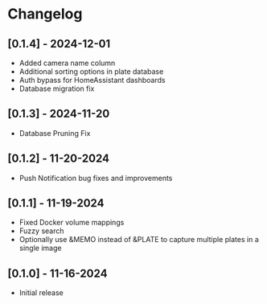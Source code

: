 # Changelog

## [0.1.4] - 2024-12-01
- Added camera name column
- Additional sorting options in plate database
- Auth bypass for HomeAssistant dashboards
- Database migration fix

## [0.1.3] - 2024-11-20
- Database Pruning Fix

## [0.1.2] - 11-20-2024
- Push Notification bug fixes and improvements

## [0.1.1] - 11-19-2024
- Fixed Docker volume mappings
- Fuzzy search
- Optionally use &MEMO instead of &PLATE to capture multiple plates in a single image

## [0.1.0] - 11-16-2024
- Initial release
